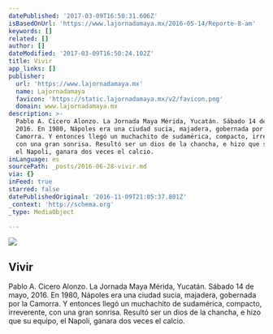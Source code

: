 ```yaml
---
datePublished: '2017-03-09T16:50:31.606Z'
isBasedOnUrl: 'https://www.lajornadamaya.mx/2016-05-14/Reporte-8-am'
keywords: []
related: []
author: []
dateModified: '2017-03-09T16:50:24.102Z'
title: Vivir
app_links: []
publisher:
  url: 'https://www.lajornadamaya.mx'
  name: Lajornadamaya
  favicon: 'https://static.lajornadamaya.mx/v2/favicon.png'
  domain: www.lajornadamaya.mx
description: >-
  Pablo A. Cicero Alonzo. La Jornada Maya Mérida, Yucatán. Sábado 14 de mayo,
  2016. En 1980, Nápoles era una ciudad sucia, majadera, gobernada por la
  Camorra. Y entonces llegó un muchachito de sudamérica, compacto, irreverente,
  con una gran sonrisa. Resultó ser un dios de la chancha, e hizo que su equipo,
  el Napoli, ganara dos veces el calcio.
inLanguage: es
sourcePath: _posts/2016-06-28-vivir.md
via: {}
inFeed: true
starred: false
datePublishedOriginal: '2016-11-09T21:05:37.801Z'
_context: 'http://schema.org'
_type: MediaObject

---
```

<article style=""><img src="https://s3-us-west-2.amazonaws.com/the-grid-img/p/17308162794359cae43c32a1dba4fd5388033a5e.jpg" /><h1>Vivir</h1><p>Pablo A. Cicero Alonzo. La Jornada Maya Mérida, Yucatán. Sábado 14 de mayo, 2016. En 1980, Nápoles era una ciudad sucia, majadera, gobernada por la Camorra. Y entonces llegó un muchachito de sudamérica, compacto, irreverente, con una gran sonrisa. Resultó ser un dios de la chancha, e hizo que su equipo, el Napoli, ganara dos veces el calcio.</p></article>